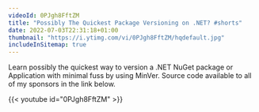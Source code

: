 ```yaml
---
videoId: 0PJgh8FftZM
title: "Possibly The Quickest Package Versioning on .NET? #shorts"
date: 2022-07-03T22:31:18+01:00
thumbnail: "https://i.ytimg.com/vi/0PJgh8FftZM/hqdefault.jpg"
includeInSitemap: true
---
```


Learn possibly the quickest way to version a .NET NuGet package or Application with minimal fuss by using MinVer. Source code available to all of my sponsors in the link below.

<!--more-->

{{< youtube id="0PJgh8FftZM" >}}


